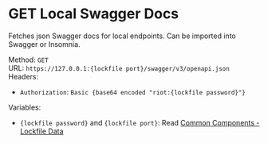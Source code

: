 <!-- This file is automatically generated! Do not edit it directly! See https://github.com/techchrism/valorant-api-docs/blob/trunk/contributing.md for more information. -->

# GET Local Swagger Docs

Fetches json Swagger docs for local endpoints. Can be imported into Swagger or Insomnia.  


Method: `GET`  
URL: `https://127.0.0.1:{lockfile port}/swagger/v3/openapi.json`  
Headers:
 - `Authorization`: `Basic {base64 encoded "riot:{lockfile password}"}`

Variables:
 - `{lockfile password}` and `{lockfile port}`: Read [Common Components - Lockfile Data](../common-components.md#lockfile-data)

